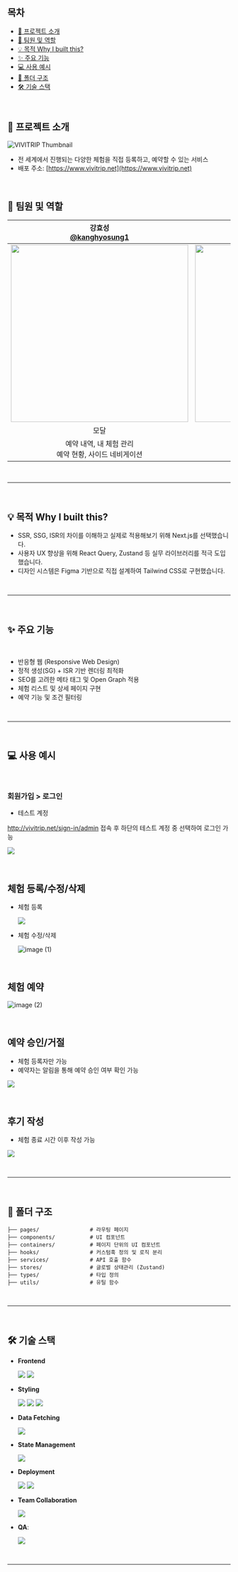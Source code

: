 ## 목차

- [🌟 프로젝트 소개](#-프로젝트-소개)
- [👤 팀원 및 역할](#-팀원-및-역할)
- [💡 목적 Why I built this?](#-목적-why-i-built-this)
- [✨ 주요 기능](#-주요-기능)
- [💻 사용 예시](#-사용-예시)
- [📂 폴더 구조](#-폴더-구조)
- [🛠 기술 스택](#-기술-스택)

<br />

## 🌟 프로젝트 소개

![VIVITRIP Thumbnail](https://vivitrip-thumbnail.s3.ap-northeast-2.amazonaws.com/thumbnails/thumbnail.PNG)

- 전 세계에서 진행되는 다양한 체험을 직접 등록하고, 예약할 수 있는 서비스
- 배포 주소: [https://www.vivitrip.net](https://www.vivitrip.net)

<br />

## 👤 팀원 및 역할

| **강효성<br/>[@kanghyosung1](https://github.com/kanghyosung1)** | **최주혁<br/>[@JuhyeokC](https://github.com/JuhyeokC)** | **하유리<br/>[@hayuri1990](https://github.com/hayuri1990)** |
| :---: | :---: | :---: |
| <img width='400' src='https://velog.velcdn.com/images/kingdawn/post/4e7479fe-f01e-4798-83f3-589b2d4b2976/image.png'/> | <img src='https://velog.velcdn.com/images/kingdawn/post/e2d7cdff-740e-46f1-8d0d-8ba719bbcbc9/image.jpg' width='400'/> | <img src='https://velog.velcdn.com/images/kingdawn/post/f7cd9bd0-4cfa-4c60-b15d-f920520e21db/image.png' width='400'/> |
| 모달 | 드롭다운, GNB | 버튼 |
| 예약 내역, 내 체험 관리<br/>예약 현황, 사이드 네비게이션 | 로그인, 회원가입, 소셜 로그인 <br/>체험 상세 페이지 | 체험 검색,모든 체험 인기 체험, <br/>체험 후기/리뷰 |

<br/>

---

<br/>

## 💡 목적 Why I built this?

- SSR, SSG, ISR의 차이를 이해하고 실제로 적용해보기 위해 Next.js를 선택했습니다.
- 사용자 UX 향상을 위해 React Query, Zustand 등 실무 라이브러리를 적극 도입했습니다.
- 디자인 시스템은 Figma 기반으로 직접 설계하여 Tailwind CSS로 구현했습니다.

<br/>

---

<br/>

## ✨ 주요 기능

<br/>

- 반응형 웹 (Responsive Web Design)
- 정적 생성(SG) + ISR 기반 렌더링 최적화
- SEO를 고려한 메타 태그 및 Open Graph 적용
- 체험 리스트 및 상세 페이지 구현
- 예약 기능 및 조건 필터링

<br/>

---

<br/>

## 💻 사용 예시

<br/>

### 회원가입 > 로그인

- 테스트 계정

http://vivitrip.net/sign-in/admin 접속 후 하단의 테스트 계정 중 선택하여 로그인 가능

![](https://velog.velcdn.com/images/qoswfxin/post/c55bb502-03c3-4228-b743-59a08a4dd6e0/image.gif)

<br/>

## 체험 등록/수정/삭제

- 체험 등록

  ![](https://github.com/user-attachments/assets/852bc660-8539-4c64-a2b7-7c03108e9ec4)

- 체험 수정/삭제

  ![image (1)](https://github.com/user-attachments/assets/036cb1df-fef4-4dff-a2a7-531122666271)

<br/>

## 체험 예약

![image (2)](https://github.com/user-attachments/assets/7fac5e71-a918-4bf0-9e35-91416dda36c6)

<br/>

## 예약 승인/거절

- 체험 등록자만 가능
- 예약자는 알림을 통해 예약 승인 여부 확인 가능

![](https://velog.velcdn.com/images/qoswfxin/post/2acfc3d7-9660-44b8-a2fe-e4249652a13b/image.gif)

<br/>

## 후기 작성

- 체험 종료 시간 이후 작성 가능

![](https://velog.velcdn.com/images/qoswfxin/post/f052f668-d530-4a5f-9214-3756e778de33/image.gif)

<br/>

---

<br/>

## 📂 폴더 구조

```
├── pages/                # 라우팅 페이지
├── components/           # UI 컴포넌트
├── containers/           # 페이지 단위의 UI 컴포넌트
├── hooks/                # 커스텀훅 정의 및 로직 분리
├── services/             # API 호출 함수
├── stores/               # 글로벌 상태관리 (Zustand)
├── types/                # 타입 정의
├── utils/                # 유틸 함수
```

<br/>

---

<br/>

## 🛠 기술 스택

- **Frontend**

  <img src="https://img.shields.io/badge/Next-black?style=for-the-badge&logo=next.js&logoColor=white" /> <img src="https://img.shields.io/badge/typescript-%23007ACC.svg?style=for-the-badge&logo=typescript&logoColor=white" />

- **Styling**

  <img src="https://img.shields.io/badge/tailwindcss-%2338B2AC.svg?style=for-the-badge&logo=tailwind-css&logoColor=white" /> <img src="https://img.shields.io/badge/SASS-hotpink.svg?style=for-the-badge&logo=SASS&logoColor=white" /> <img src="https://img.shields.io/badge/-AntDesign-%230170FE?style=for-the-badge&logo=ant-design&logoColor=white" />

- **Data Fetching**

  <img src="https://img.shields.io/badge/-React%20Query-FF4154?style=for-the-badge&logo=react%20query&logoColor=white" />

- **State Management**

  <img src="https://img.shields.io/badge/-Zustand-FB8C00?style=for-the-badge&logo=Zustand&logoColor=white" />

- **Deployment**

  <img src="https://img.shields.io/badge/vercel-%23000000.svg?style=for-the-badge&logo=vercel&logoColor=white" /> <img src="https://img.shields.io/badge/Amazon%20S3-FF9900?style=for-the-badge&logo=amazons3&logoColor=white" />

- **Team Collaboration**

  <img src="https://img.shields.io/badge/Discord-%235865F2.svg?style=for-the-badge&logo=discord&logoColor=white" />

- **QA**:

  <img src="https://img.shields.io/coderabbit/prs/github/vivi-trip/vivitrip?utm_source=oss&utm_medium=github&utm_campaign=vivi-trip%2Fvivitrip&labelColor=171717&color=FF570A&link=https%3A%2F%2Fcoderabbit.ai&label=CodeRabbit+Reviews" />

<br/>

---
